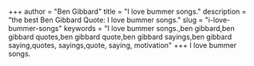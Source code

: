 +++
author = "Ben Gibbard"
title = "I love bummer songs."
description = "the best Ben Gibbard Quote: I love bummer songs."
slug = "i-love-bummer-songs"
keywords = "I love bummer songs.,ben gibbard,ben gibbard quotes,ben gibbard quote,ben gibbard sayings,ben gibbard saying,quotes, sayings,quote, saying, motivation"
+++
I love bummer songs.
